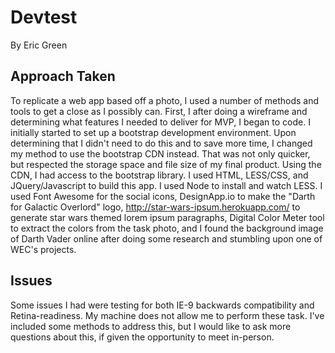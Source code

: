 # Devtest
By Eric Green

## Approach Taken

To replicate a web app based off a photo, I used a number of methods and tools to get a close as I possibly can. First, I after doing a wireframe and determining what features I needed to deliver for MVP, I began to code. I initially started to set up a bootstrap development environment. Upon determining that I didn't need to do this and to save more time, I changed my method to use the bootstrap CDN instead. That was not only quicker, but respected the storage space and file size of my final product. Using the CDN, I had access to the bootstrap library. I used HTML, LESS/CSS, and JQuery/Javascript to build this app. I used Node to install and watch LESS. I used Font Awesome for the social icons, DesignApp.io to make the "Darth for Galactic Overlord" logo, http://star-wars-ipsum.herokuapp.com/ to generate star wars themed lorem ipsum paragraphs, Digital Color Meter tool to extract the colors from the task photo, and I found the background image of Darth Vader online after doing some research and stumbling upon one of WEC's projects.

## Issues

Some issues I had were testing for both IE-9 backwards compatibility and Retina-readiness. My machine does not allow me to perform these task. I've included some methods to address this, but I would like to ask more questions about this, if given the opportunity to meet in-person.
